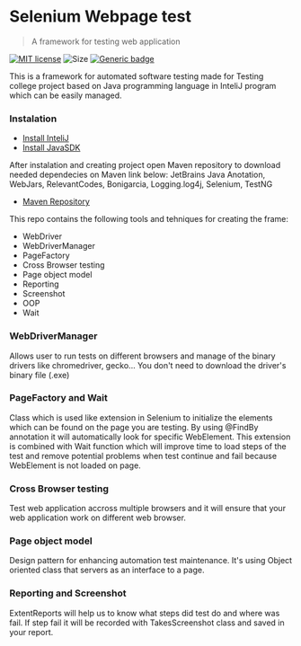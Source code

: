 # Selenium Webpage test
> A framework for testing web application

[![MIT license](https://img.shields.io/badge/License-MIT-blue.svg)](https://lbesson.mit-license.org/)
![Size](https://img.shields.io/github/repo-size/franjojosip/SeleniumWebpageTest)
[![Generic badge](https://img.shields.io/badge/version-dev-<COLOR>.svg)](https://shields.io/)

This is a framework for automated software testing made for Testing college project based on Java programming language in InteliJ program which can be easily managed.

### Instalation
- [Install InteliJ](https://www.jetbrains.com/idea/download/#section=windows)
- [Install JavaSDK](https://www.oracle.com/technetwork/java/javase/downloads/jdk8-downloads-2133151.html)

After instalation and creating project open Maven repository to download needed dependecies on Maven link below:
JetBrains Java Anotation, WebJars, RelevantCodes, Bonigarcia, Logging.log4j, Selenium, TestNG

- [Maven Repository](https://mvnrepository.com/)

This repo contains the following tools and tehniques for creating the frame:
- WebDriver
- WebDriverManager
- PageFactory
- Cross Browser testing
- Page object model
- Reporting
- Screenshot
- OOP
- Wait

### WebDriverManager
Allows user to run tests on different browsers and manage of the binary drivers like chromedriver, gecko...
You don't need to download the driver's binary file (.exe)

### PageFactory and Wait
Class which is used like extension in Selenium to initialize the elements which can be found on the page you are testing.
By using @FindBy annotation it will automatically look for specific WebElement. This extension is combined with Wait function which will improve time to load steps of the test and remove potential problems when test continue and fail because WebElement is not loaded on page.

### Cross Browser testing
Test web application accross multiple browsers and it will ensure that your web application work on different web browser.

### Page object model
Design pattern for enhancing automation test maintenance. It's using Object oriented class that servers as an interface to a page.

### Reporting and Screenshot
ExtentReports will help us to know what steps did test do and where was fail. If step fail it will be recorded with TakesScreenshot class and saved in your report.
